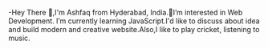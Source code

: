 -Hey There 👋,I'm Ashfaq from Hyderabad, India.👀I’m interested in Web Development. I’m currently learning JavaScript.I'd like to discuss about idea and build modern and creative website.Also,I like to play cricket, listening to music.
